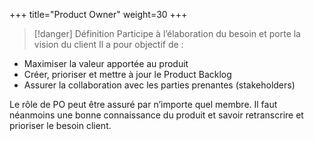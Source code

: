 +++
title="Product Owner"
weight=30
+++

> [!danger] Définition
>  Participe à l’élaboration du besoin et porte la vision du client
Il a pour objectif de :
- Maximiser la valeur apportée au produit
- Créer, prioriser et mettre à jour le Product Backlog
- Assurer la collaboration avec les parties prenantes (stakeholders)

Le rôle de PO peut être assuré par n’importe quel membre. Il faut néanmoins une bonne
connaissance du produit et savoir retranscrire et prioriser le besoin client.
